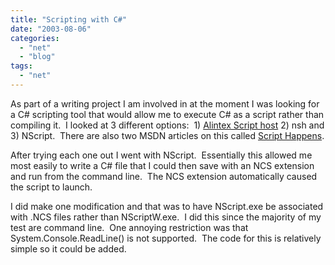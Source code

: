 ```yaml
---
title: "Scripting with C#"
date: "2003-08-06"
categories: 
  - "net"
  - "blog"
tags: 
  - "net"
---
```


As part of a writing project I am involved in at the moment I was looking for a C# scripting tool that would allow me to execute C# as a script rather than compiling it.  I looked at 3 different options:  1) [Alintex Script host](https://www.alintex.com/) 2) nsh and 3) NScript.  There are also two MSDN articles on this called [Script Happens](https://msdn.microsoft.com/library/default.asp?url=/library/en-us/dnclinic/html/scripting06112001.asp).

After trying each one out I went with NScript.  Essentially this allowed me most easily to write a C# file that I could then save with an NCS extension and run from the command line.  The NCS extension automatically caused the script to launch.

I did make one modification and that was to have NScript.exe be associated with .NCS files rather than NScriptW.exe.  I did this since the majority of my test are command line.  One annoying restriction was that System.Console.ReadLine() is not supported.  The code for this is relatively simple so it could be added.
